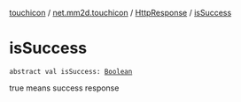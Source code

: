 [touchicon](../../index.md) / [net.mm2d.touchicon](../index.md) / [HttpResponse](index.md) / [isSuccess](./is-success.md)

# isSuccess

`abstract val isSuccess: `[`Boolean`](https://kotlinlang.org/api/latest/jvm/stdlib/kotlin/-boolean/index.html)

true means success response

